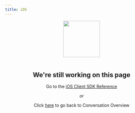 ```yaml
---
title: iOS
---
```


<center>
  <img src="/assets/images/lost.svg" alt="" width="120">
  <br><br>
  <h2>We're still working on this page</h2>
  <p>Go to the <a href="/sdk/conversation/ios/" target="_blank">iOS Client SDK Reference</a></p>
  <p><i>or</i></p>
  <p>Click <a href="/conversation/overview">here</a> to go back to Conversation Overview</p>
</center>
